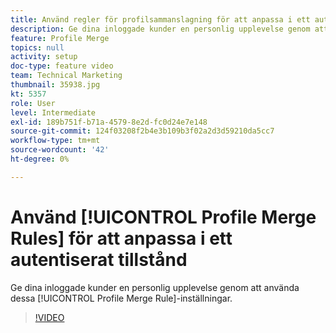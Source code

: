 ```yaml
---
title: Använd regler för profilsammanslagning för att anpassa i ett autentiserat tillstånd
description: Ge dina inloggade kunder en personlig upplevelse genom att använda de här inställningarna för profilkopplingsregel.
feature: Profile Merge
topics: null
activity: setup
doc-type: feature video
team: Technical Marketing
thumbnail: 35938.jpg
kt: 5357
role: User
level: Intermediate
exl-id: 189b751f-b71a-4579-8e2d-fc0d24e7e148
source-git-commit: 124f03208f2b4e3b109b3f02a2d3d59210da5cc7
workflow-type: tm+mt
source-wordcount: '42'
ht-degree: 0%

---
```


# Använd [!UICONTROL Profile Merge Rules] för att anpassa i ett autentiserat tillstånd

Ge dina inloggade kunder en personlig upplevelse genom att använda dessa [!UICONTROL Profile Merge Rule]-inställningar.

>[!VIDEO](https://video.tv.adobe.com/v/35938/?quality=12&learn=on)
